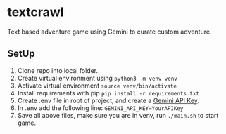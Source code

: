 # textcrawl
Text based adventure game using Gemini to curate custom adventure.

## SetUp
1. Clone repo into local folder.
2. Create virtual environment using `python3 -m venv venv`
3. Activate virtual environment `source venv/bin/activate`
4. Install requirements with pip `pip install -r requirements.txt`
5. Create .env file in root of project, and create a [Gemini API Key](https://aistudio.google.com/app/api-keys).
6. In .env add the following line: `GEMINI_API_KEY=YourAPIKey`
7. Save all above files, make sure you are in venv, run `./main.sh` to start game.